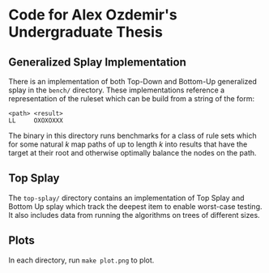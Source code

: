# Code for Alex Ozdemir's Undergraduate Thesis

## Generalized Splay Implementation

There is an implementation of both Top-Down and Bottom-Up generalized splay in
the `bench/` directory. These implementations reference a representation of the
ruleset which can be build from a string of the form:

```
<path> <result>
LL     OXOXOXXX
```

The binary in this directory runs benchmarks for a class of rule sets which for
some natural $k$ map paths of up to length $k$ into results that have the target
at their root and otherwise optimally balance the nodes on the path.

## Top Splay

The `top-splay/` directory contains an implementation of Top Splay and Bottom Up
splay which track the deepest item to enable worst-case testing. It also
includes data from running the algorithms on trees of different sizes.

## Plots

In each directory, run `make plot.png` to plot.
